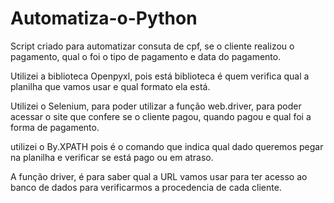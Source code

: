 # Automatiza-o-Python

Script criado para automatizar consuta de cpf, se o cliente realizou o pagamento, qual o foi o tipo de pagamento e data do pagamento.

Utilizei a biblioteca Openpyxl, pois está biblioteca é quem verifica qual a planilha que vamos usar e qual formato ela está.

Utilizei o Selenium, para poder utilizar a função web.driver, para poder acessar o site que confere se o cliente pagou, quando pagou e qual foi a forma de pagamento.

utilizei o By.XPATH pois é o comando que indica qual dado queremos pegar na planilha e verificar se está pago ou em atraso.

A função driver, é para saber qual a URL vamos usar para ter acesso ao banco de dados para verificarmos a procedencia de cada cliente.
